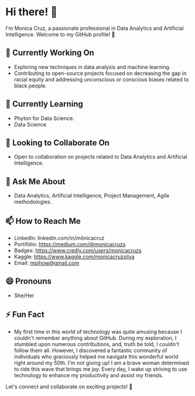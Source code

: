 

# Hi there! 👋

I'm Monica Cruz, a passionate professional in Data Analytics and Artificial Intelligence. Welcome to my GitHub profile! 🚀

## 🔭 Currently Working On
- Exploring new techniques in data analysis and machine learning.
- Contributing to open-source projects focused on decreasing the gap in racial equity and addressing unconscious or conscious biases related to black people.

## 🌱 Currently Learning
- Phyton for Data Science.
- Data Science

## 👯 Looking to Collaborate On
- Open to collaboration on projects related to Data Analytics and Artificial Intelligence.

## 💬 Ask Me About
- Data Analytics, Artificial Intelligence, Project Management, Agile methodologies.

## 📫 How to Reach Me
- LinkedIn: linkedin.com/in/mônicacruz
- Portifólio: https://medium.com/@monicacruzs
- Badges: https://www.credly.com/users/monicacruzs
- Kaggle:  https://www.kaggle.com/monicacruzsilva
- Email: mpihow@gmail.com

## 😄 Pronouns
- She/Her

## ⚡ Fun Fact
- My first time in this world of technology was quite amusing because I couldn't remember anything about GitHub. During my exploration, I stumbled upon numerous contributions, and, truth be told, I couldn't follow them all. However, I discovered a fantastic community of individuals who graciously helped me navigate this wonderful world right around my 50th. I'm not giving up! I am a brave woman determined to ride this wave that brings me joy. Every day, I wake up striving to use technology to enhance my productivity and assist my friends.


Let's connect and collaborate on exciting projects! 🤝
